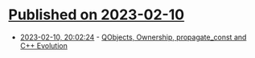# [Published on 2023-02-10](index.md)

* [2023-02-10, 20:02:24](https://lobste.rs/s/9oiogd/qobjects_ownership_propagate_const_c) - [QObjects, Ownership, propagate_const and C++ Evolution](https://www.kdab.com/qobject_ownership_propagate_const/)
